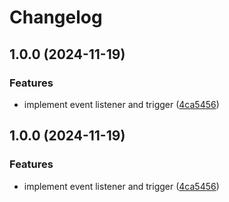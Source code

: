 # Changelog

## 1.0.0 (2024-11-19)


### Features

* implement event listener and trigger ([4ca5456](https://github.com/otakustay/create-event/commit/4ca54566e5f8d06322119ba2987053dab920fcfa))

## 1.0.0 (2024-11-19)


### Features

* implement event listener and trigger ([4ca5456](https://github.com/otakustay/create-event/commit/4ca54566e5f8d06322119ba2987053dab920fcfa))

